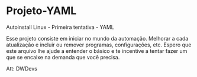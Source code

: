 # Projeto-YAML
Autoinstall Linux - Primeira tentativa - YAML

Esse projeto consiste em iniciar no mundo da automação.
Melhorar a cada atualização e incluir ou remover programas, configurações, etc.
Espero que este arquivo lhe ajude a entender o básico e te incentive a tentar fazer um que se encaixe na demanda que você precisa.

Att: DWDevs
